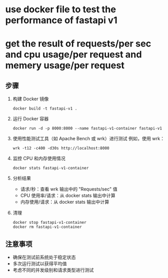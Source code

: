 # use docker file to test the performance of fastapi v1
# get the result of requests/per sec and cpu usage/per request and memery usage/per request
## 步骤

1. 构建 Docker 镜像
   ```
   docker build -t fastapi-v1 .
   ```

2. 运行 Docker 容器
   ```
   docker run -d -p 8000:8000 --name fastapi-v1-container fastapi-v1
   ```

3. 使用性能测试工具（如 Apache Bench 或 wrk）进行测试
   例如，使用 wrk：
   ```
   wrk -t12 -c400 -d30s http://localhost:8000
   ```

4. 监控 CPU 和内存使用情况
   ```
   docker stats fastapi-v1-container
   ```

5. 分析结果
   - 请求/秒：查看 wrk 输出中的 "Requests/sec" 值
   - CPU 使用率/请求：从 docker stats 输出中计算
   - 内存使用/请求：从 docker stats 输出中计算

6. 清理
   ```
   docker stop fastapi-v1-container
   docker rm fastapi-v1-container
   ```

## 注意事项

- 确保在测试前系统处于稳定状态
- 多次运行测试以获得平均值
- 考虑不同的并发级别和请求类型进行测试
